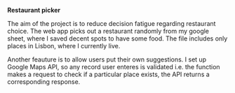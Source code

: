 **Restaurant picker** 

The aim of the project is to reduce decision fatigue regarding restaurant choice. The web app picks out a restaurant randomly from my google sheet, where I saved decent spots to have some food. 
The file includes only places in Lisbon, where I currently live. 

Another feauture is to allow users put their own suggestions. I set up Google Maps API, so any record user enteres is validated i.e. the function makes a request to check if a particular place exists, the API returns a corresponding response.

